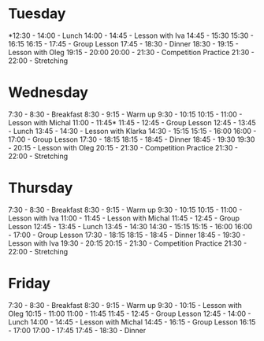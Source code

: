 # Tuesday

*12:30 - 14:00 - Lunch
14:00 - 14:45 - Lesson with Iva
14:45 - 15:30
15:30 - 16:15
16:15 - 17:45 - Group Lesson
17:45 - 18:30 - Dinner
18:30 - 19:15 - Lesson with Oleg
19:15 - 20:00
20:00 - 21:30 - Competition Practice
21:30 - 22:00 - Stretching

# Wednesday

 7:30 -  8:30 - Breakfast
 8:30 -  9:15 - Warm up
 9:30 - 10:15
10:15 - 11:00 - Lesson with Michal
11:00 - 11:45*
11:45 - 12:45 - Group Lesson
12:45 - 13:45 - Lunch
13:45 - 14:30 - Lesson with Klarka
14:30 - 15:15
15:15 - 16:00
16:00 - 17:00 - Group Lesson
17:30 - 18:15
18:15 - 18:45 - Dinner
18:45 - 19:30
19:30 - 20:15 - Lesson with Oleg
20:15 - 21:30 - Competition Practice
21:30 - 22:00 - Stretching

# Thursday

 7:30 -  8:30 - Breakfast
 8:30 -  9:15 - Warm up
 9:30 - 10:15
10:15 - 11:00 - Lesson with Iva
11:00 - 11:45 - Lesson with Michal
11:45 - 12:45 - Group Lesson
12:45 - 13:45 - Lunch
13:45 - 14:30
14:30 - 15:15
15:15 - 16:00
16:00 - 17:00 - Group Lesson
17:30 - 18:15
18:15 - 18:45 - Dinner
18:45 - 19:30 - Lesson with Iva
19:30 - 20:15
20:15 - 21:30 - Competition Practice
21:30 - 22:00 - Stretching

# Friday

 7:30 -  8:30 - Breakfast
 8:30 -  9:15 - Warm up
 9:30 - 10:15 - Lesson with Oleg
10:15 - 11:00
11:00 - 11:45
11:45 - 12:45 - Group Lesson
12:45 - 14:00 - Lunch
14:00 - 14:45 - Lesson with Michal
14:45 - 16:15 - Group Lesson
16:15 - 17:00
17:00 - 17:45
17:45 - 18:30 - Dinner
